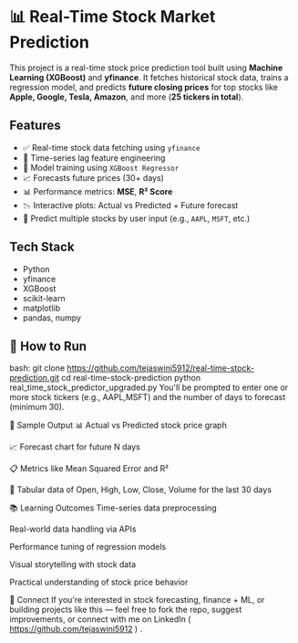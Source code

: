 # 📊 Real-Time Stock Market Prediction

This project is a real-time stock price prediction tool built using **Machine Learning (XGBoost)** and **yfinance**. It fetches historical stock data, trains a regression model, and predicts **future closing prices** for top stocks like **Apple, Google, Tesla, Amazon**, and more (**25 tickers in total**).


## Features

- ✅ Real-time stock data fetching using `yfinance`  
- 📅 Time-series lag feature engineering  
- 🤖 Model training using `XGBoost Regressor`  
- 📈 Forecasts future prices (30+ days)  
- 📊 Performance metrics: **MSE**, **R² Score**  
- 📉 Interactive plots: Actual vs Predicted + Future forecast  
- 🧠 Predict multiple stocks by user input (e.g., `AAPL`, `MSFT`, etc.)


## Tech Stack

- Python  
- yfinance  
- XGBoost  
- scikit-learn  
- matplotlib  
- pandas, numpy


## 🚀 How to Run

bash:
git clone https://github.com/tejaswini5912/real-time-stock-prediction.git
cd real-time-stock-prediction
python real_time_stock_predictor_upgraded.py
You'll be prompted to enter one or more stock tickers (e.g., AAPL,MSFT) and the number of days to forecast (minimum 30).

📌 Sample Output
📊 Actual vs Predicted stock price graph

📈 Forecast chart for future N days

📋 Metrics like Mean Squared Error and R²

📄 Tabular data of Open, High, Low, Close, Volume for the last 30 days

📚 Learning Outcomes
Time-series data preprocessing

Real-world data handling via APIs

Performance tuning of regression models

Visual storytelling with stock data

Practical understanding of stock price behavior

🔗 Connect
If you're interested in stock forecasting, finance + ML, or building projects like this — feel free to fork the repo, suggest improvements, or connect with me on LinkedIn ( https://github.com/tejaswini5912 ) .
